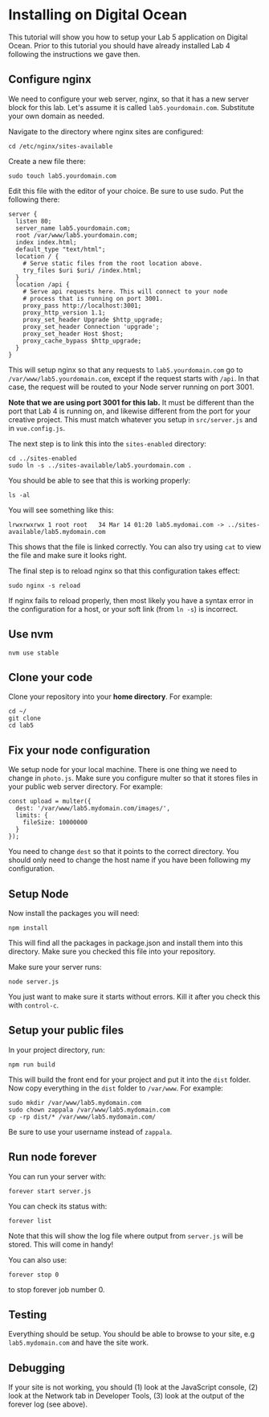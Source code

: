 # Installing on Digital Ocean

This tutorial will show you how to setup your Lab 5 application on Digital
Ocean. Prior to this tutorial you should have already installed Lab 4 following
the instructions we gave then.

## Configure nginx

We need to configure your web server, nginx, so that it has a new server block for this lab. Let's assume it is called `lab5.yourdomain.com`. Substitute your own domain as needed.

Navigate to the directory where nginx sites are configured:

```
cd /etc/nginx/sites-available
```

Create a new file there:

```
sudo touch lab5.yourdomain.com
```

Edit this file with the editor of your choice. Be sure to use sudo. Put the following there:

```
server {
  listen 80;
  server_name lab5.yourdomain.com;
  root /var/www/lab5.yourdomain.com;
  index index.html;
  default_type "text/html";
  location / {
    # Serve static files from the root location above.
    try_files $uri $uri/ /index.html;
  }
  location /api {
    # Serve api requests here. This will connect to your node
    # process that is running on port 3001.
    proxy_pass http://localhost:3001;
    proxy_http_version 1.1;
    proxy_set_header Upgrade $http_upgrade;
    proxy_set_header Connection 'upgrade';
    proxy_set_header Host $host;
    proxy_cache_bypass $http_upgrade;
  }
}
```

This will setup nginx so that any requests to `lab5.yourdomain.com` go to `/var/www/lab5.yourdomain.com`, except if the request starts with `/api`. In that case, the request will be routed to your Node server running on port 3001.

**Note that we are using port 3001 for this lab.** It must be different than
the port that Lab 4 is running on, and likewise different from the port for your
creative project. This must match whatever you setup in `src/server.js` and in
`vue.config.js`.

The next step is to link this into the `sites-enabled` directory:

```
cd ../sites-enabled
sudo ln -s ../sites-available/lab5.yourdomain.com .
```

You should be able to see that this is working properly:

```
ls -al
```

You will see something like this:

```
lrwxrwxrwx 1 root root   34 Mar 14 01:20 lab5.mydomai.com -> ../sites-available/lab5.mydomain.com
```

This shows that the file is linked correctly. You can also try using `cat` to view the file and make sure it looks right.

The final step is to reload nginx so that this configuration takes effect:

```
sudo nginx -s reload
```

If nginx fails to reload properly, then most likely you have a syntax error in the configuration for a host, or your soft link (from `ln -s`) is incorrect.

## Use nvm

```
nvm use stable
```

## Clone your code

Clone your repository into your **home directory**. For example:

```
cd ~/
git clone
cd lab5
```

## Fix your node configuration

We setup node for your local machine. There is one thing we need to change in
`photo.js`. Make sure you configure multer so that it stores files in your
public web server directory. For example:

```
const upload = multer({
  dest: '/var/www/lab5.mydomain.com/images/',
  limits: {
    fileSize: 10000000
  }
});
```

You need to change `dest` so that it points to the correct directory. You should
only need to change the host name if you have been following my configuration.

## Setup Node

Now install the packages you will need:

```
npm install
```

This will find all the packages in package.json and install them into this
directory. Make sure you checked this file into your repository.

Make sure your server runs:

```
node server.js
```

You just want to make sure it starts without errors. Kill it after you check
this with `control-c`.

## Setup your public files

In your project directory, run:

```
npm run build
```

This will build the front end for your project and put it into the `dist` folder.
Now copy everything in the `dist` folder to `/var/www`. For example:

```
sudo mkdir /var/www/lab5.mydomain.com
sudo chown zappala /var/www/lab5.mydomain.com
cp -rp dist/* /var/www/lab5.mydomain.com/
```

Be sure to use your username instead of `zappala`.

## Run node forever

You can run your server with:

```
forever start server.js
```

You can check its status with:

```
forever list
```

Note that this will show the log file where output from `server.js` will be stored. This will come in handy!

You can also use:

```
forever stop 0
```

to stop forever job number 0.

## Testing

Everything should be setup. You should be able to browse to your site, e.g `lab5.mydomain.com` and have the site work.

## Debugging

If your site is not working, you should (1) look at the JavaScript console, (2)
look at the Network tab in Developer Tools, (3) look at the output of the
forever log (see above).
